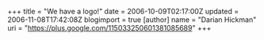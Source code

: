 +++
title = "We have a logo!"
date = 2006-10-09T02:17:00Z
updated = 2006-11-08T17:42:08Z
blogimport = true 
[author]
	name = "Darian Hickman"
	uri = "https://plus.google.com/115033250601381085689"
+++

<a onblur="try {parent.deselectBloggerImageGracefully();} catch(e) {}" href="http://www.villagethegame.com/uploaded_images/logo_JPG_color250-748979.jpg"><img style="margin: 0px auto 10px; display: block; text-align: center; cursor: pointer;" src="http://www.villagethegame.com/uploaded_images/logo_JPG_color250-748302.jpg" alt="" border="0" /></a><br /><a onblur="try {parent.deselectBloggerImageGracefully();} catch(e) {}" href="http://www.villagethegame.com/uploaded_images/logo_JPG_color250-728632.jpg"><img style="margin: 0px auto 10px; display: block; text-align: center; cursor: pointer;" src="http://www.villagethegame.com/uploaded_images/logo_JPG_color250-727776.jpg" alt="" border="0" /></a>
